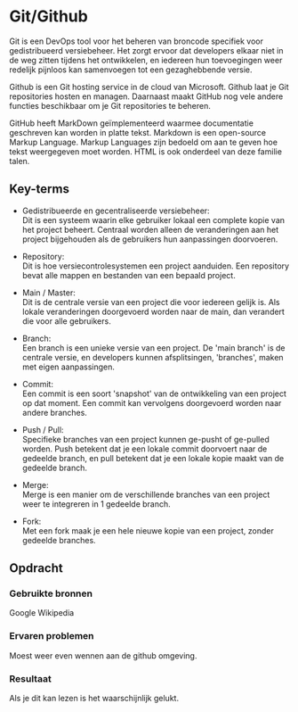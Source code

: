 # Git/Github
Git is een DevOps tool voor het beheren van broncode specifiek voor gedistribueerd versiebeheer. Het zorgt ervoor dat developers elkaar niet in de weg zitten tijdens het ontwikkelen, en iedereen hun toevoegingen weer redelijk pijnloos kan samenvoegen tot een gezaghebbende versie.

Github is een Git hosting service in de cloud van Microsoft. Github laat je Git repositories hosten en managen. Daarnaast maakt GitHub nog vele andere functies beschikbaar om je Git repositories te beheren. 

GitHub heeft MarkDown geïmplementeerd waarmee documentatie geschreven kan worden in platte tekst. Markdown is een open-source Markup Language. Markup Languages zijn bedoeld om aan te geven hoe tekst weergegeven moet worden. HTML is ook onderdeel van deze familie talen.

## Key-terms
- Gedistribueerde en gecentraliseerde versiebeheer:  
Dit is een systeem waarin elke gebruiker lokaal een complete kopie van het project beheert. Centraal worden alleen de veranderingen aan het project bijgehouden als de gebruikers hun aanpassingen doorvoeren.


- Repository:  
Dit is hoe versiecontrolesystemen een project aanduiden. Een repository bevat alle mappen en bestanden van een bepaald project.


- Main / Master:  
Dit is de centrale versie van een project die voor iedereen gelijk is. Als lokale veranderingen doorgevoerd worden naar de main, dan verandert die voor alle gebruikers.


- Branch:  
Een branch is een unieke versie van een project. De 'main branch' is de centrale versie, en developers kunnen afsplitsingen, 'branches', maken met eigen aanpassingen.


- Commit:  
Een commit is een soort 'snapshot' van de ontwikkeling van een project op dat moment. Een commit kan vervolgens doorgevoerd worden naar andere branches.


- Push / Pull:  
Specifieke branches van een project kunnen ge-pusht of ge-pulled worden. Push betekent dat je een lokale commit doorvoert naar de gedeelde branch, en pull betekent dat je een lokale kopie maakt van de gedeelde branch.


- Merge:  
Merge is een manier om de verschillende branches van een project weer te integreren in 1 gedeelde branch.


- Fork:  
Met een fork maak je een hele nieuwe kopie van een project, zonder gedeelde branches.

## Opdracht
### Gebruikte bronnen
Google
Wikipedia
### Ervaren problemen
Moest weer even wennen aan de github omgeving.
### Resultaat
Als je dit kan lezen is het waarschijnlijk gelukt.
